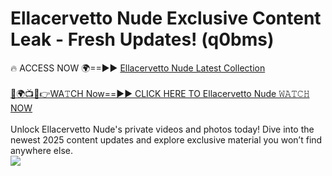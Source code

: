 # Ellacervetto Nude Exclusive Content Leak - Fresh Updates! (q0bms)

🔥 ACCESS NOW 🌍==►► <a href="https://tinyurl.com/yc657z5k" rel="nofollow">Ellacervetto Nude Latest Collection</a>
<br><br>
[🔴🌍📺📱👉WA𝚃CH Now==►► CLICK HERE TO Ellacervetto Nude 𝚆𝙰𝚃𝙲𝙷 NOW](https://tinyurl.com/yc657z5k)
<br><br>
Unlock Ellacervetto Nude's private videos and photos today! Dive into the newest 2025 content updates and explore exclusive material you won’t find anywhere else.
<br>
<a href="https://tinyurl.com/yc657z5k" rel="nofollow" data-target="animated-image.originalLink"><img src="https://camo.githubusercontent.com/8a4f000d20f83aca3bf7ec5f350d767afa0574a8a352519fd8cfa583a6f93a33/68747470733a2f2f692e696d6775722e636f6d2f644a486b345a712e676966" data-canonical-src="https://i.imgur.com/dJHk4Zq.gif" style="max-width: 100%; display: inline-block;" data-target="animated-image.originalImage"></a>
<br>

